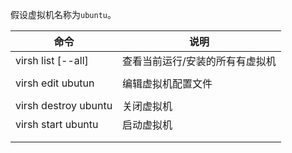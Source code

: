 假设虚拟机名称为`ubuntu`。



| 命令                 | 说明                            |
| -------------------- | ------------------------------- |
| virsh list [--all]   | 查看当前运行/安装的所有有虚拟机 |
|                      |                                 |
| virsh edit ubutun    | 编辑虚拟机配置文件              |
|                      |                                 |
| virsh destroy ubuntu | 关闭虚拟机                      |
| virsh start ubuntu   | 启动虚拟机                      |
|                      |                                 |
|                      |                                 |



